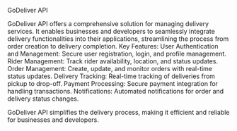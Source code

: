 GoDeliver API

GoDeliver API offers a comprehensive solution for managing delivery services. It enables businesses and developers to seamlessly integrate delivery functionalities into their applications, streamlining the process from order creation to delivery completion.
 Key Features:
    User Authentication and Management: Secure user registration, login, and profile management.
    Rider Management: Track rider availability, location, and status updates.
    Order Management: Create, update, and monitor orders with real-time status updates.
    Delivery Tracking: Real-time tracking of deliveries from pickup to drop-off.
    Payment Processing: Secure payment integration for handling transactions.
   Notifications: Automated notifications for order and delivery status changes.

  GoDeliver API simplifies the delivery process, making it efficient and reliable for businesses and developers.

